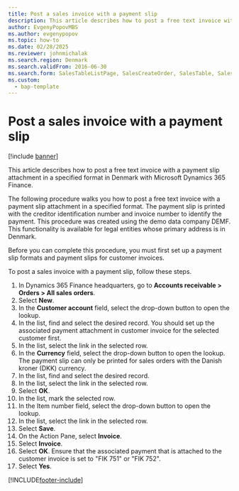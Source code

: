 ```yaml
--- 
title: Post a sales invoice with a payment slip
description: This article describes how to post a free text invoice with a payment slip attachment in a specified format in Denmark with Microsoft Dynamics 365 Finance. 
author: EvgenyPopovMBS
ms.author: evgenypopov
ms.topic: how-to
ms.date: 02/28/2025
ms.reviewer: johnmichalak  
ms.search.region: Denmark
ms.search.validFrom: 2016-06-30
ms.search.form: SalesTableListPage, SalesCreateOrder, SalesTable, SalesEditLines  
ms.custom: 
  - bap-template
---
```


# Post a sales invoice with a payment slip

[!include [banner](../../includes/banner.md)]

This article describes how to post a free text invoice with a payment slip attachment in a specified format in Denmark with Microsoft Dynamics 365 Finance.

The following procedure walks you how to post a free text invoice with a payment slip attachment in a specified format. The payment slip is printed with the creditor identification number and invoice number to identify the payment. This procedure was created using the demo data company DEMF. This functionality is available for legal entities whose primary address is in Denmark.

Before you can complete this procedure, you must first set up a payment slip formats and payment slips for customer invoices. 

To post a sales invoice with a payment slip, follow these steps.

1. In Dynamics 365 Finance headquarters, go to **Accounts receivable \> Orders \> All sales orders**.
1. Select **New**.
1. In the **Customer account** field, select the drop-down button to open the lookup.
1. In the list, find and select the desired record. You should set up the associated payment attachment in customer invoice for the selected customer first.  
1. In the list, select the link in the selected row.
1. In the **Currency** field, select the drop-down button to open the lookup. The payment slip can only be printed for sales orders with the Danish kroner (DKK) currency.  
1. In the list, find and select the desired record.
1. In the list, select the link in the selected row.
1. Select **OK**.
1. In the list, mark the selected row.
1. In the Item number field, select the drop-down button to open the lookup.
1. In the list, select the link in the selected row.
1. Select **Save**.
1. On the Action Pane, select **Invoice**.
1. Select **Invoice**.
1. Select **OK**. Ensure that the associated payment that is attached to the customer invoice is set to "FIK 751" or "FIK 752".  
1. Select **Yes**.



[!INCLUDE[footer-include](../../../includes/footer-banner.md)]
